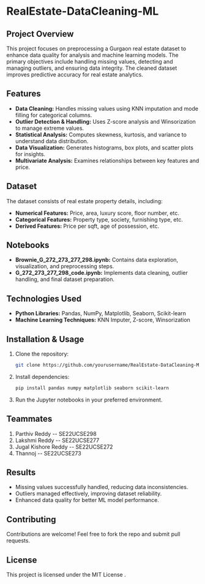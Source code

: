# RealEstate-DataCleaning-ML

## Project Overview
This project focuses on preprocessing a Gurgaon real estate dataset to enhance data quality for analysis and machine learning models. The primary objectives include handling missing values, detecting and managing outliers, and ensuring data integrity. The cleaned dataset improves predictive accuracy for real estate analytics.

## Features
- **Data Cleaning:** Handles missing values using KNN imputation and mode filling for categorical columns.
- **Outlier Detection & Handling:** Uses Z-score analysis and Winsorization to manage extreme values.
- **Statistical Analysis:** Computes skewness, kurtosis, and variance to understand data distribution.
- **Data Visualization:** Generates histograms, box plots, and scatter plots for insights.
- **Multivariate Analysis:** Examines relationships between key features and price.

## Dataset
The dataset consists of real estate property details, including:
- **Numerical Features:** Price, area, luxury score, floor number, etc.
- **Categorical Features:** Property type, society, furnishing type, etc.
- **Derived Features:** Price per sqft, age of possession, etc.

## Notebooks
- **Brownie_G_272_273_277_298.ipynb:** Contains data exploration, visualization, and preprocessing steps.
- **G_272_273_277_298_code.ipynb:** Implements data cleaning, outlier handling, and final dataset preparation.

## Technologies Used
- **Python Libraries:** Pandas, NumPy, Matplotlib, Seaborn, Scikit-learn
- **Machine Learning Techniques:** KNN Imputer, Z-score, Winsorization

## Installation & Usage
1. Clone the repository:
   ```bash
   git clone https://github.com/yourusername/RealEstate-DataCleaning-ML.git
   ```
2. Install dependencies:
   ```bash
   pip install pandas numpy matplotlib seaborn scikit-learn
   ```
3. Run the Jupyter notebooks in your preferred environment.

## Teammates
1. Parthiv Reddy -- SE22UCSE298 
2. Lakshmi Reddy -- SE22UCSE277
3. Jugal Kishore Reddy -- SE22UCSE272
4. Thannoj -- SE22UCSE273

## Results 
- Missing values successfully handled, reducing data inconsistencies.
- Outliers managed effectively, improving dataset reliability.
- Enhanced data quality for better ML model performance.

## Contributing
Contributions are welcome! Feel free to fork the repo and submit pull requests.

## License
This project is licensed under the MIT License .

